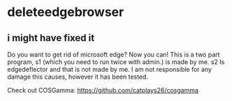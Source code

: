 # deleteedgebrowser
## i might have fixed it
Do you want to get rid of microsoft edge? Now you can! This is a two part program, s1 (which you need to run twice  with admin.) is made by me. s2 Is edgedeflector and that is not made by me. I am not responsible for any damage this causes, however it has been tested.

Check out COSGamma:
https://github.com/catplays26/cosgamma


